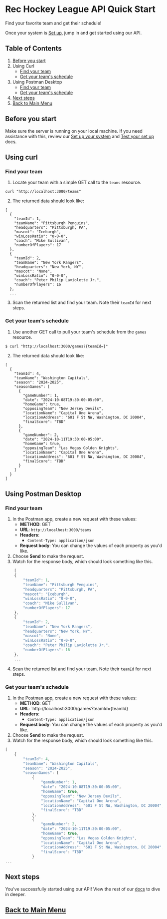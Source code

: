 # Rec Hockey League API Quick Start

Find your favorite team and get their schedule!

Once your system is [Set up](prerequisites.md), jump in and get started using our API.

## Table of Contents
1. [Before you start](#1)
2. Using Curl
    - [Find your team](#2)
    - [Get your team's schedule](#3)
3. Using Postman Desktop
    - [Find your team](#4)
    - [Get your team's schedule](#5)
4. [Next steps](#6)
5. [Back to Main Menu](nav.md)

<a id="1"></a>
## Before you start

Make sure the server is running on your local machine. If you need assistance with this, review our [Set up your system](prerequisites.md) and [Test your set up](test-system.md) docs.

## Using curl

<a id="2"></a>
### Find your team

1. Locate your team with a simple GET call to the `teams` resource.

```shell
curl "http://localhost:3000/teams"
```
2. The returned data should look like:
```shell
[
  {
    "teamId": 1,
    "teamName": "Pittsburgh Penguins",
    "headquarters": "Pittsburgh, PA",
    "mascot": "Iceburgh",
    "winLossRatio": "0-0-0",
    "coach": "Mike Sullivan",
    "numberOfPlayers": 17
  },
  {
    "teamId": 2,
    "teamName": "New York Rangers",
    "headquarters": "New York, NY",
    "mascot": "None",
    "winLossRatio": "0-0-0",
    "coach": "Peter Philip Laviolette Jr.",
    "numberOfPlayers": 16
  },
  ...
```

3. Scan the returned list and find your team. Note their `teamId` for next steps.

<a id="3"></a>
### Get your team's schedule
1. Use another GET call to pull your team's schedule from the `games` resource.

```shell
$ curl "http://localhost:3000/games?{teamId=}"
```
2. The returned data should look like:

```shell
[
  {
    "teamId": 4,
    "teamName": "Washington Capitals",
    "season": "2024-2025",
    "seasonGames": [
      {
        "gameNumber": 1,
        "date": "2024-10-08T19:30:00-05:00",
        "homeGame": true,
        "opposingTeam": "New Jersey Devils",
        "locationName": "Capital One Arena",
        "locationAddress": "601 F St NW, Washington, DC 20004",
        "finalScore": "TBD"
      },
      {
        "gameNumber": 2,
        "date": "2024-10-11T19:30:00-05:00",
        "homeGame": true,
        "opposingTeam": "Las Vegas Golden Knights",
        "locationName": "Capital One Arena",
        "locationAddress": "601 F St NW, Washington, DC 20004",
        "finalScore": "TBD"
      }
    ]
  }
]
```

## Using Postman Desktop

<a id="4"></a>
### Find your team

1. In the Postman app, create a new request with these values:
    * **METHOD**: GET
    * **URL**: `http://localhost:3000/teams`
    * **Headers**:
        * `Content-Type: application/json`
    * **Request body**:
        You can change the values of each property as you'd like.
2. Choose **Send** to make the request.
3. Watch for the response body, which should look something like this. 

```js
    [
    {
        "teamId": 1,
        "teamName": "Pittsburgh Penguins",
        "headquarters": "Pittsburgh, PA",
        "mascot": "Iceburgh",
        "winLossRatio": "0-0-0",
        "coach": "Mike Sullivan",
        "numberOfPlayers": 17
    },
    {
        "teamId": 2,
        "teamName": "New York Rangers",
        "headquarters": "New York, NY",
        "mascot": "None",
        "winLossRatio": "0-0-0",
        "coach": "Peter Philip Laviolette Jr.",
        "numberOfPlayers": 16
    },
    ...
```
4. Scan the returned list and find your team. Note their `teamId` for next steps.

<a id="5"></a>
### Get your team's schedule

1. In the Postman app, create a new request with these values:
    * **METHOD**: GET
    * **URL**: `http://localhost:3000/games?teamId={teamId}
    * **Headers**:
        * `Content-Type: application/json`
    * **Request body**:
        You can change the values of each property as you'd like.
2. Choose **Send** to make the request.
3. Watch for the response body, which should look something like this. 
```js
[
    {
        "teamId": 4,
        "teamName": "Washington Capitals",
        "season": "2024-2025",
        "seasonGames": [
            {
                "gameNumber": 1,
                "date": "2024-10-08T19:30:00-05:00",
                "homeGame": true,
                "opposingTeam": "New Jersey Devils",
                "locationName": "Capital One Arena",
                "locationAddress": "601 F St NW, Washington, DC 20004",
                "finalScore": "TBD"
            },
            {
                "gameNumber": 2,
                "date": "2024-10-11T19:30:00-05:00",
                "homeGame": true,
                "opposingTeam": "Las Vegas Golden Knights",
                "locationName": "Capital One Arena",
                "locationAddress": "601 F St NW, Washington, DC 20004",
                "finalScore": "TBD"
            }
...
```

<a id="6"></a>
## Next steps

You've successfully started using our API! View the rest of our [docs](nav.md) to dive in deeper.

## [Back to Main Menu](nav.md)